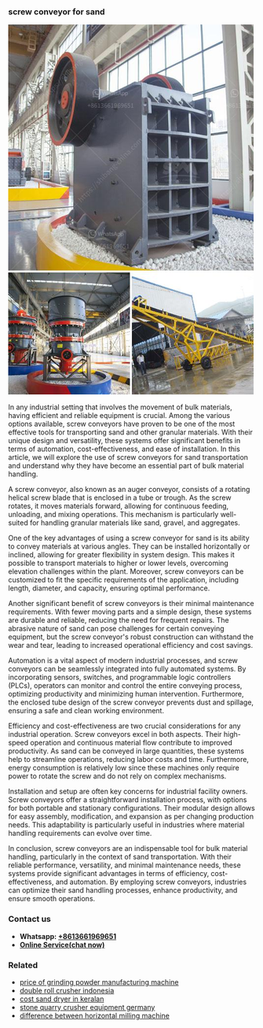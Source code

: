 <h3>screw conveyor for sand</h3><img src='1708587319.jpg' alt=''><p>In any industrial setting that involves the movement of bulk materials, having efficient and reliable equipment is crucial. Among the various options available, screw conveyors have proven to be one of the most effective tools for transporting sand and other granular materials. With their unique design and versatility, these systems offer significant benefits in terms of automation, cost-effectiveness, and ease of installation. In this article, we will explore the use of screw conveyors for sand transportation and understand why they have become an essential part of bulk material handling.</p><p>A screw conveyor, also known as an auger conveyor, consists of a rotating helical screw blade that is enclosed in a tube or trough. As the screw rotates, it moves materials forward, allowing for continuous feeding, unloading, and mixing operations. This mechanism is particularly well-suited for handling granular materials like sand, gravel, and aggregates.</p><p>One of the key advantages of using a screw conveyor for sand is its ability to convey materials at various angles. They can be installed horizontally or inclined, allowing for greater flexibility in system design. This makes it possible to transport materials to higher or lower levels, overcoming elevation challenges within the plant. Moreover, screw conveyors can be customized to fit the specific requirements of the application, including length, diameter, and capacity, ensuring optimal performance.</p><p>Another significant benefit of screw conveyors is their minimal maintenance requirements. With fewer moving parts and a simple design, these systems are durable and reliable, reducing the need for frequent repairs. The abrasive nature of sand can pose challenges for certain conveying equipment, but the screw conveyor's robust construction can withstand the wear and tear, leading to increased operational efficiency and cost savings.</p><p>Automation is a vital aspect of modern industrial processes, and screw conveyors can be seamlessly integrated into fully automated systems. By incorporating sensors, switches, and programmable logic controllers (PLCs), operators can monitor and control the entire conveying process, optimizing productivity and minimizing human intervention. Furthermore, the enclosed tube design of the screw conveyor prevents dust and spillage, ensuring a safe and clean working environment.</p><p>Efficiency and cost-effectiveness are two crucial considerations for any industrial operation. Screw conveyors excel in both aspects. Their high-speed operation and continuous material flow contribute to improved productivity. As sand can be conveyed in large quantities, these systems help to streamline operations, reducing labor costs and time. Furthermore, energy consumption is relatively low since these machines only require power to rotate the screw and do not rely on complex mechanisms.</p><p>Installation and setup are often key concerns for industrial facility owners. Screw conveyors offer a straightforward installation process, with options for both portable and stationary configurations. Their modular design allows for easy assembly, modification, and expansion as per changing production needs. This adaptability is particularly useful in industries where material handling requirements can evolve over time.</p><p>In conclusion, screw conveyors are an indispensable tool for bulk material handling, particularly in the context of sand transportation. With their reliable performance, versatility, and minimal maintenance needs, these systems provide significant advantages in terms of efficiency, cost-effectiveness, and automation. By employing screw conveyors, industries can optimize their sand handling processes, enhance productivity, and ensure smooth operations.</p><h3>Contact us</h3><ul><li><strong>Whatsapp:&nbsp;<a href="https://wa.me/8613661969651">+8613661969651</a></strong></li><li><a href="https://swt.shibang-china.com/?git&amp;zhl&amp;screw conveyor for sand"><strong>Online Service(chat now)</strong></a></li></ul><h3>Related</h3><ul><li><a href='price of grinding powder manufacturing machine.md'>price of grinding powder manufacturing machine</a></li><li><a href='double roll crusher indonesia.md'>double roll crusher indonesia</a></li><li><a href='cost sand dryer in keralan.md'>cost sand dryer in keralan</a></li><li><a href='stone quarry crusher equipment germany.md'>stone quarry crusher equipment germany</a></li><li><a href='difference between horizontal milling machine.md'>difference between horizontal milling machine</a></li></ul>